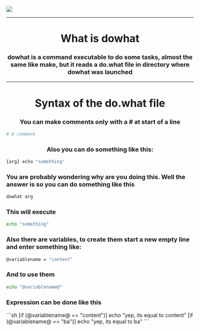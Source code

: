 <img src="https://i.ibb.co/fXQDLMM/image-psd-3.png">

***

<h1 align="center">What is dowhat</h1>
<h3 align="center"> dowhat is a command executable to do some tasks, almost the same like make, but it reads a do.what file in directory where dowhat was launched</h3>

***

<h1 align="center">Syntax of the do.what file</h1>

<h3 align="center">You can make comments only with a # at start of a line</h3>

```python
# A comment
```

<h3 align="center">Also you can do something like this: </h3>

```js
{arg} echo "something"
```

<h3 allign="center">You are probably wondering why are you doing this. Well the answer is so you can do something like this</h3>

```sh
dowhat arg
```
<h3 allign="center">This will execute</h3>

```sh
echo "something"
```

<h3 allign="center">Also there are variables, to create them start a new empty line and enter something like:</h3>

```sh
@variablename = "content"
```

<h3 allign="center">And to use them</h3>

```sh
echo "@variablename@"
```
<h3 allign="center">Expression can be done like this</h3>
```sh
[if (@variablename@ == "content")] echo "yep, its equal to content"
[if (@variablename@ == "ba")] echo "yep, its equal to ba"
```
